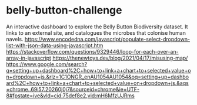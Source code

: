 # belly-button-challenge
An interactive dashboard to explore the Belly Button Biodiversity dataset. It links to an external site, and catalogues the microbes that colonise human navels.
https://www.encodedna.com/javascript/populate-select-dropdown-list-with-json-data-using-javascript.htm
https://stackoverflow.com/questions/9329446/loop-for-each-over-an-array-in-javascript
https://thenewtoys.dev/blog/2021/04/17/misusing-map/
https://www.google.com/search?q=setting+up+dashboard%2C+how+to+link+a+chart+to+selected+value+on+dropdown+js.&rlz=1C1ONGR_enAU1054AU1054&oq=setting+up+dashboard%2C+how+to+link+a+chart+to+selected+value+on+dropdown+js.&aqs=chrome..69i57.20260j0j7&sourceid=chrome&ie=UTF-8#fpstate=ive&vld=cid:75def8e2,vid:mH6MfzUJRms
